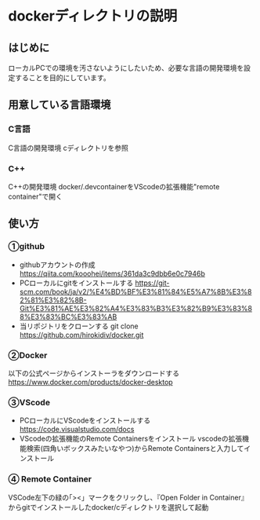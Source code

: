 # dockerディレクトリの説明

## はじめに
ローカルPCでの環境を汚さないようにしたいため、必要な言語の開発環境を設定することを目的にしています。

## 用意している言語環境
### C言語
C言語の開発環境
cディレクトリを参照
### C++
C++の開発環境
docker/.devcontainerをVScodeの拡張機能"remote container"で開く

## 使い方
### ①github
- githubアカウントの作成
  https://qiita.com/kooohei/items/361da3c9dbb6e0c7946b
- PCローカルにgitをインストールする
  https://git-scm.com/book/ja/v2/%E4%BD%BF%E3%81%84%E5%A7%8B%E3%82%81%E3%82%8B-Git%E3%81%AE%E3%82%A4%E3%83%B3%E3%82%B9%E3%83%88%E3%83%BC%E3%83%AB
- 当リポジトリをクローンする
  git clone https://github.com/hirokidiv/docker.git

### ②Docker
  以下の公式ページからインストーラをダウンロードする
  https://www.docker.com/products/docker-desktop
### ③VScode
- PCローカルにVScodeをインストールする
  https://code.visualstudio.com/docs
- VScodeの拡張機能のRemote Containersをインストール
  vscodeの拡張機能検索(四角いボックスみたいなやつ)からRemote Containersと入力してインストール
### ④ Remote Container
VSCode左下の緑の｢><」マークをクリックし、『Open Folder in Container』
からgitでインストールしたdocker/cディレクトリを選択して起動
